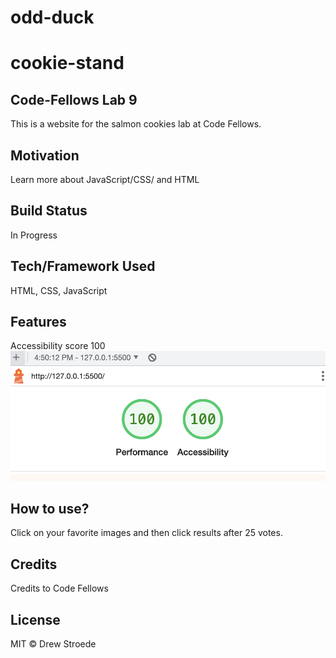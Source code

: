 # odd-duck
# cookie-stand

## Code-Fellows Lab 9
This is a website for the salmon cookies lab at Code Fellows. 


## Motivation

Learn more about JavaScript/CSS/ and HTML

## Build Status

In Progress


## Tech/Framework Used

HTML, CSS, JavaScript

## Features

Accessibility score 100
![Accessibility Score](img/AccessibilityScore.png)

## How to use?
Click on your favorite images and then click results after 25 votes.

## Credits
Credits to Code Fellows

## License
MIT © Drew Stroede



